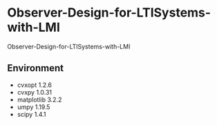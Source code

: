 # Observer-Design-for-LTISystems-with-LMI
Observer-Design-for-LTISystems-with-LMI


## Environment
- cvxopt                        1.2.6              
- cvxpy                         1.0.31  
- matplotlib                    3.2.2
- umpy                          1.19.5
- scipy                         1.4.1  
